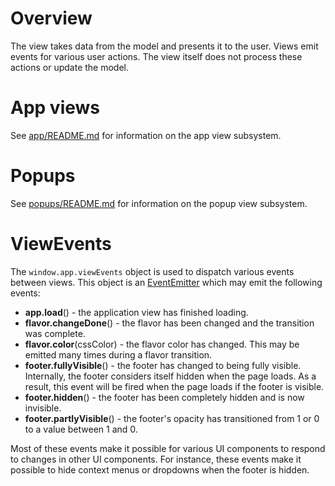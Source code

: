 # Overview

The view takes data from the model and presents it to the user. Views emit events for various user actions. The view itself does not process these actions or update the model.

# App views

See [app/README.md](app/README.md) for information on the app view subsystem.

# Popups

See [popups/README.md](popups/README.md) for information on the popup view subsystem.

# ViewEvents

The `window.app.viewEvents` object is used to dispatch various events between views. This object is an [EventEmitter](../event_emitter.md) which may emit the following events:

 * **app.load**() - the application view has finished loading.
 * **flavor.changeDone**() - the flavor has been changed and the transition was complete.
 * **flavor.color**(cssColor) - the flavor color has changed. This may be emitted many times during a flavor transition.
 * **footer.fullyVisible**() - the footer has changed to being fully visible. Internally, the footer considers itself hidden when the page loads. As a result, this event will be fired when the page loads if the footer is visible.
 * **footer.hidden**() - the footer has been completely hidden and is now invisible.
 * **footer.partlyVisible**() - the footer's opacity has transitioned from 1 or 0 to a value between 1 and 0.

Most of these events make it possible for various UI components to respond to changes in other UI components. For instance, these events make it possible to hide context menus or dropdowns when the footer is hidden.
